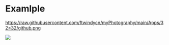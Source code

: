 # Examlple

https://raw.githubusercontent.com/ftwindycn/myPhotography/main/Apps/32×32/github.png

![](https://raw.githubusercontent.com/ftwindycn/myPhotography/main/Apps/32×32/github.png)
